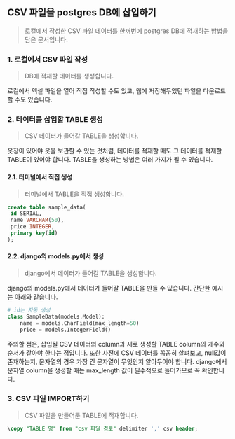 ## CSV 파일을 postgres DB에 삽입하기

> 로컬에서 작성한 CSV 파일 데이터를 한꺼번에 postgres DB에 적재하는 방법을 담은 문서입니다. 

### 1. 로컬에서 CSV 파일 작성

> DB에 적재할 데이터를 생성합니다. 

로컬에서 엑셀 파일을 열어 직접 작성할 수도 있고, 웹에 저장해두었던 파일을 다운로드할 수도 있습니다. 

### 2. 데이터를 삽입할 TABLE 생성

> CSV 데이터가 들어갈 TABLE을 생성합니다.

옷장이 있어야 옷을 보관할 수 있는 것처럼, 데이터를 적재할 때도 그 데이터를 적재할 TABLE이 있어야 합니다. TABLE을 생성하는 방법은 여러 가지가 될 수 있습니다. 

#### 2.1. 터미널에서 직접 생성

> 터미널에서 TABLE을 직접 생성합니다.

```sql
create table sample_data(
 id SERIAL,
 name VARCHAR(50),
 price INTEGER,
 primary key(id)
);
```



#### 2.2. django의 models.py에서 생성

> django에서 데이터가 들어갈 TABLE을 생성합니다. 

django의 models.py에서 데이터가 들어갈 TABLE을 만들 수 있습니다. 간단한 예시는 아래와 같습니다. 

```python
# id는 자동 생성
class SampleData(models.Model):
    name = models.CharField(max_length=50)
    price = models.IntegerField()
```

주의할 점은, 삽입될 CSV 데이터의 column과 새로 생성할 TABLE column의 개수와 순서가 같아야 한다는 점입니다. 또한 사전에 CSV 데이터를 꼼꼼히 살펴보고, null값이 존재하는지, 문자열의 경우 가장 긴 문자열이 무엇인지 알아두어야 합니다. django에서 문자열 column을 생성할 때는 max_length 값이 필수적으로 들어가므로 꼭 확인합니다.



### 3. CSV 파일 IMPORT하기

> CSV 파일을 만들어둔 TABLE에 적재합니다.

```sql
\copy "TABLE 명" from "csv 파일 경로" delimiter ',' csv header;
```



